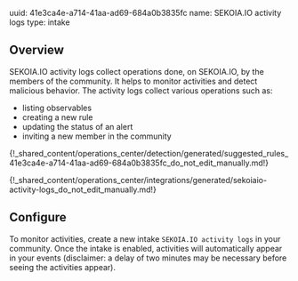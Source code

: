 uuid: 41e3ca4e-a714-41aa-ad69-684a0b3835fc
name: SEKOIA.IO activity logs
type: intake

## Overview
SEKOIA.IO activity logs collect operations done, on SEKOIA.IO, by the members of the community. It helps to monitor activities and detect malicious behavior. The activity logs collect various operations such as:

- listing observables
- creating a new rule
- updating the status of an alert
- inviting a new member in the community


{!_shared_content/operations_center/detection/generated/suggested_rules_41e3ca4e-a714-41aa-ad69-684a0b3835fc_do_not_edit_manually.md!}

{!_shared_content/operations_center/integrations/generated/sekoiaio-activity-logs_do_not_edit_manually.md!}

## Configure

To monitor activities, create a new intake `SEKOIA.IO activity logs` in your community. Once the intake is enabled, activities will automatically appear in your events (disclaimer: a delay of two minutes may be necessary before seeing the activities appear).

